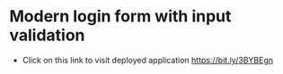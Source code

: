 # Modern login form with input validation
* Click on this link to visit deployed application https://bit.ly/3BYBEgn

